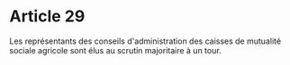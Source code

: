 # Article 29

Les représentants des conseils d'administration des caisses de mutualité sociale agricole sont élus au scrutin majoritaire à un tour.
